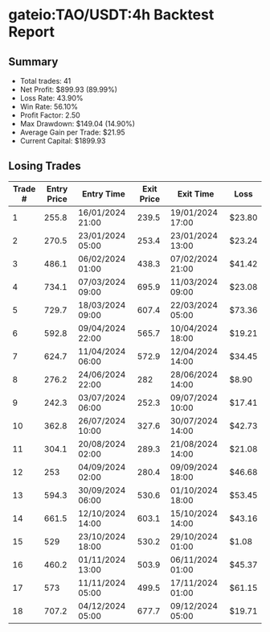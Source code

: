 # gateio:TAO/USDT:4h Backtest Report

## Summary

- Total trades: 41
- Net Profit: $899.93 (89.99%)
- Loss Rate: 43.90%
- Win Rate: 56.10%
- Profit Factor: 2.50
- Max Drawdown: $149.04 (14.90%)
- Average Gain per Trade: $21.95
- Current Capital: $1899.93

## Losing Trades

| Trade # | Entry Price | Entry Time | Exit Price | Exit Time | Loss |
|---------|-------------|------------|------------|-----------|------|
| 1 | 255.8 | 16/01/2024 21:00 | 239.5 | 19/01/2024 17:00 | $23.80 |
| 2 | 270.5 | 23/01/2024 05:00 | 253.4 | 23/01/2024 13:00 | $23.24 |
| 3 | 486.1 | 06/02/2024 01:00 | 438.3 | 07/02/2024 21:00 | $41.42 |
| 4 | 734.1 | 07/03/2024 09:00 | 695.9 | 11/03/2024 09:00 | $23.08 |
| 5 | 729.7 | 18/03/2024 09:00 | 607.4 | 22/03/2024 05:00 | $73.36 |
| 6 | 592.8 | 09/04/2024 22:00 | 565.7 | 10/04/2024 18:00 | $19.21 |
| 7 | 624.7 | 11/04/2024 06:00 | 572.9 | 12/04/2024 14:00 | $34.45 |
| 8 | 276.2 | 24/06/2024 22:00 | 282 | 28/06/2024 14:00 | $8.90 |
| 9 | 242.3 | 03/07/2024 06:00 | 252.3 | 09/07/2024 10:00 | $17.41 |
| 10 | 362.8 | 26/07/2024 10:00 | 327.6 | 30/07/2024 14:00 | $42.73 |
| 11 | 304.1 | 20/08/2024 02:00 | 289.3 | 21/08/2024 14:00 | $21.08 |
| 12 | 253 | 04/09/2024 02:00 | 280.4 | 09/09/2024 18:00 | $46.68 |
| 13 | 594.3 | 30/09/2024 06:00 | 530.6 | 01/10/2024 18:00 | $53.45 |
| 14 | 661.5 | 12/10/2024 14:00 | 603.1 | 15/10/2024 14:00 | $43.16 |
| 15 | 529 | 23/10/2024 18:00 | 530.2 | 29/10/2024 01:00 | $1.08 |
| 16 | 460.2 | 01/11/2024 13:00 | 503.9 | 06/11/2024 01:00 | $45.37 |
| 17 | 573 | 11/11/2024 05:00 | 499.5 | 17/11/2024 01:00 | $61.15 |
| 18 | 707.2 | 04/12/2024 05:00 | 677.7 | 09/12/2024 05:00 | $19.71 |
